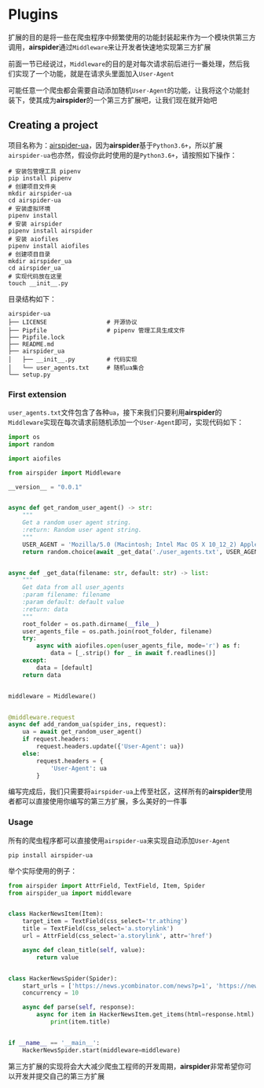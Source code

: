 # Plugins

扩展的目的是将一些在爬虫程序中频繁使用的功能封装起来作为一个模块供第三方调用，**airspider**通过`Middleware`来让开发者快速地实现第三方扩展

前面一节已经说过，`Middleware`的目的是对每次请求前后进行一番处理，然后我们实现了一个功能，就是在请求头里面加入`User-Agent`

可能任意一个爬虫都会需要自动添加随机`User-Agent`的功能，让我将这个功能封装下，使其成为**airspider**的一个第三方扩展吧，让我们现在就开始吧

## Creating a project

项目名称为：[airspider-ua](https://github.com/airspider-plugins/airspider-ua)，因为**airspider**基于`Python3.6+`，所以扩展`airspider-ua`也亦然，假设你此时使用的是`Python3.6+`，请按照如下操作：

```shell
# 安装包管理工具 pipenv
pip install pipenv
# 创建项目文件夹
mkdir airspider-ua
cd airspider-ua
# 安装虚拟环境
pipenv install 
# 安装 airspider
pipenv install airspider
# 安装 aiofiles
pipenv install aiofiles
# 创建项目目录
mkdir airspider_ua
cd airspider_ua 
# 实现代码放在这里
touch __init__.py	
```

目录结构如下：

```shell
airspider-ua
├── LICENSE					# 开源协议
├── Pipfile					# pipenv 管理工具生成文件
├── Pipfile.lock
├── README.md				
├── airspider_ua
│   ├── __init__.py			# 代码实现
│   └── user_agents.txt		# 随机ua集合
└── setup.py				
```

### First extension

`user_agents.txt`文件包含了各种`ua`，接下来我们只要利用**airspider**的`Middleware`实现在每次请求前随机添加一个`User-Agent`即可，实现代码如下：

```python
import os
import random

import aiofiles

from airspider import Middleware

__version__ = "0.0.1"


async def get_random_user_agent() -> str:
    """
    Get a random user agent string.
    :return: Random user agent string.
    """
    USER_AGENT = 'Mozilla/5.0 (Macintosh; Intel Mac OS X 10_12_2) AppleWebKit/537.36 (KHTML, like Gecko) Chrome/55.0.2883.95 Safari/537.36'
    return random.choice(await _get_data('./user_agents.txt', USER_AGENT))


async def _get_data(filename: str, default: str) -> list:
    """
    Get data from all user_agents
    :param filename: filename
    :param default: default value
    :return: data
    """
    root_folder = os.path.dirname(__file__)
    user_agents_file = os.path.join(root_folder, filename)
    try:
        async with aiofiles.open(user_agents_file, mode='r') as f:
            data = [_.strip() for _ in await f.readlines()]
    except:
        data = [default]
    return data


middleware = Middleware()


@middleware.request
async def add_random_ua(spider_ins, request):
    ua = await get_random_user_agent()
    if request.headers:
        request.headers.update({'User-Agent': ua})
    else:
        request.headers = {
            'User-Agent': ua
        }
```

编写完成后，我们只需要将`airspider-ua`上传至社区，这样所有的**airspider**使用者都可以直接使用你编写的第三方扩展，多么美好的一件事

### Usage

所有的爬虫程序都可以直接使用`airspider-ua`来实现自动添加`User-Agent`

```shell
pip install airspider-ua
```

举个实际使用的例子：

```python
from airspider import AttrField, TextField, Item, Spider
from airspider_ua import middleware


class HackerNewsItem(Item):
    target_item = TextField(css_select='tr.athing')
    title = TextField(css_select='a.storylink')
    url = AttrField(css_select='a.storylink', attr='href')

    async def clean_title(self, value):
        return value


class HackerNewsSpider(Spider):
    start_urls = ['https://news.ycombinator.com/news?p=1', 'https://news.ycombinator.com/news?p=2']
    concurrency = 10

    async def parse(self, response):
        async for item in HackerNewsItem.get_items(html=response.html):
            print(item.title)


if __name__ == '__main__':
    HackerNewsSpider.start(middleware=middleware)
```

第三方扩展的实现将会大大减少爬虫工程师的开发周期，**airspider**非常希望你可以开发并提交自己的第三方扩展
